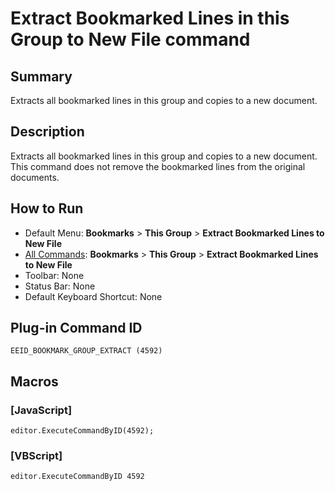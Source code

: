 # Extract Bookmarked Lines in this Group to New File command

## Summary

Extracts all bookmarked lines in this group and copies to a new document.

## Description

Extracts all bookmarked lines in this group and copies to a new document. This command does not remove the bookmarked lines from the original documents.

## How to Run

- Default Menu: **Bookmarks** \> **This Group** \> **Extract Bookmarked Lines to New File**
- [All Commands](../tools/all_commands): **Bookmarks** \> **This Group** \> **Extract Bookmarked Lines to New File**
- Toolbar: None
- Status Bar: None
- Default Keyboard Shortcut: None

## Plug-in Command ID

```
EEID_BOOKMARK_GROUP_EXTRACT (4592)```

## Macros

### \[JavaScript\]

```
editor.ExecuteCommandByID(4592);
```

### \[VBScript\]

```
editor.ExecuteCommandByID 4592
```
